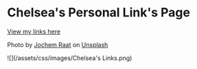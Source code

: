 # Chelsea's Personal Link's Page

[View my links here](https://quindipc.github.io/Links-Page/)

Photo by <a href="https://unsplash.com/@jchmrt?utm_source=unsplash&utm_medium=referral&utm_content=creditCopyText">Jochem Raat</a> on <a href="https://unsplash.com/s/photos/toronto?utm_source=unsplash&utm_medium=referral&utm_content=creditCopyText">Unsplash</a>


![](/assets/css/images/Chelsea's Links.png) 